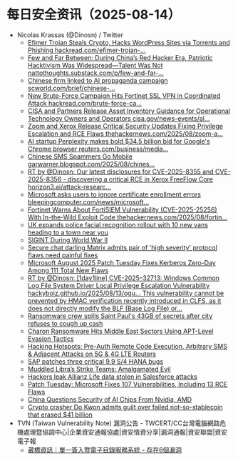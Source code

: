 # 每日安全资讯（2025-08-14）

- Nicolas Krassas (@Dinosn) / Twitter
  - [Efimer Trojan Steals Crypto, Hacks WordPress Sites via Torrents and Phishing hackread.com/efimer-trojan-…](https://x.com/Dinosn/status/1955708632059756653)
  - [Few and Far Between: During China’s Red Hacker Era, Patriotic Hacktivism Was Widespread—Talent Was Not nattothoughts.substack.com/p/few-and-far-…](https://x.com/Dinosn/status/1955663420411592943)
  - [Chinese firm linked to AI propaganda campaign scworld.com/brief/chinese-…](https://x.com/Dinosn/status/1955648071611658323)
  - [New Brute-Force Campaign Hits Fortinet SSL VPN in Coordinated Attack hackread.com/brute-force-ca…](https://x.com/Dinosn/status/1955648046697718247)
  - [CISA and Partners Release Asset Inventory Guidance for Operational Technology Owners and Operators cisa.gov/news-events/al…](https://x.com/Dinosn/status/1955648023339614676)
  - [Zoom and Xerox Release Critical Security Updates Fixing Privilege Escalation and RCE Flaws thehackernews.com/2025/08/zoom-a…](https://x.com/Dinosn/status/1955642896066978187)
  - [AI startup Perplexity makes bold $34.5 billion bid for Google's Chrome browser reuters.com/business/media…](https://x.com/Dinosn/status/1955627484529000737)
  - [Chinese SMS Spammers Go Mobile garwarner.blogspot.com/2025/08/chines…](https://x.com/Dinosn/status/1955627084401000747)
  - [RT by @Dinosn: Our latest disclosures for CVE-2025-8355 and CVE-2025-8356 - discovering a critical RCE in Xerox FreeFlow Core horizon3.ai/attack-researc…](https://x.com/Horizon3Attack/status/1955627015521865742)
  - [Microsoft asks users to ignore certificate enrollment errors bleepingcomputer.com/news/microsoft…](https://x.com/Dinosn/status/1955620975640498417)
  - [Fortinet Warns About FortiSIEM Vulnerability (CVE-2025-25256) With In-the-Wild Exploit Code thehackernews.com/2025/08/fortin…](https://x.com/Dinosn/status/1955620955218489721)
  - [UK expands police facial recognition rollout with 10 new vans heading to a town near you](https://x.com/Dinosn/status/1955597710951882972)
  - [SIGINT During World War II](https://x.com/Dinosn/status/1955591072094318776)
  - [Secure chat darling Matrix admits pair of 'high severity' protocol flaws need painful fixes](https://x.com/Dinosn/status/1955574112178606335)
  - [Microsoft August 2025 Patch Tuesday Fixes Kerberos Zero-Day Among 111 Total New Flaws](https://x.com/Dinosn/status/1955573999725097308)
  - [RT by @Dinosn: [1day1line] CVE-2025–32713: Windows Common Log File System Driver Local Privilege Escalation Vulnerability hackyboiz.github.io/2025/08/13/ogu… This vulnerability cannot be prevented by HMAC verification recently introduced in CLFS, as it does not directly modify the BLF (Base Log File) or…](https://x.com/hackyboiz/status/1955564350326120862)
  - [Ransomware crew spills Saint Paul's 43GB of secrets after city refuses to cough up cash](https://x.com/Dinosn/status/1955546885755920787)
  - [Charon Ransomware Hits Middle East Sectors Using APT-Level Evasion Tactics](https://x.com/Dinosn/status/1955546868701860340)
  - [Hacking Hotspots: Pre-Auth Remote Code Execution, Arbitrary SMS & Adjacent Attacks on 5G & 4G LTE Routers](https://x.com/Dinosn/status/1955462612713607349)
  - [SAP patches three critical 9.9 S/4 HANA bugs](https://x.com/Dinosn/status/1955462410955002344)
  - [Muddled Libra’s Strike Teams: Amalgamated Evil](https://x.com/Dinosn/status/1955462194071581001)
  - [Hackers leak Allianz Life data stolen in Salesforce attacks](https://x.com/Dinosn/status/1955462153428930987)
  - [Patch Tuesday: Microsoft Fixes 107 Vulnerabilities, Including 13 RCE Flaws](https://x.com/Dinosn/status/1955462002849235151)
  - [China Questions Security of AI Chips From Nvidia, AMD](https://x.com/Dinosn/status/1955461962797814223)
  - [Crypto crasher Do Kwon admits guilt over failed not-so-stablecoin that erased $41 billion](https://x.com/Dinosn/status/1955461885215772823)
- TVN (Taiwan Vulnerability Note) 漏洞公告 - TWCERT/CC台灣電腦網路危機處理暨協調中心|企業資安通報協處|資安情資分享|漏洞通報|資安聯盟|資安電子報
  - [葳橋資訊｜單一簽入暨電子目錄服務系統 - 存在6個漏洞](https://www.twcert.org.tw/tw/cp-132-10321-3cae5-1.html)
